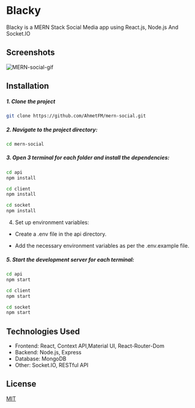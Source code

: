 # Blacky

Blacky is a MERN Stack Social Media app using React.js, Node.js And Socket.IO

## Screenshots

![MERN-social-gif](mern-social.gif)

## Installation

##### 1. Clone the project

```bash
git clone https://github.com/AhmetFM/mern-social.git
```

##### 2. Navigate to the project directory:

```bash
cd mern-social
```

##### 3. Open 3 terminal for each folder and install the dependencies:

```bash
cd api
npm install
```

```bash
cd client
npm install
```

```bash
cd socket
npm install
```

4. Set up environment variables:

- Create a .env file in the api directory.

- Add the necessary environment variables as per the .env.example file.

##### 5. Start the development server for each terminal:

```bash
cd api
npm start
```

```bash
cd client
npm start
```

```bash
cd socket
npm start
```

## Technologies Used

- Frontend: React, Context API,Material UI, React-Router-Dom
- Backend: Node.js, Express
- Database: MongoDB
- Other: Socket.IO, RESTful API

## License

[MIT](LICENSE)
